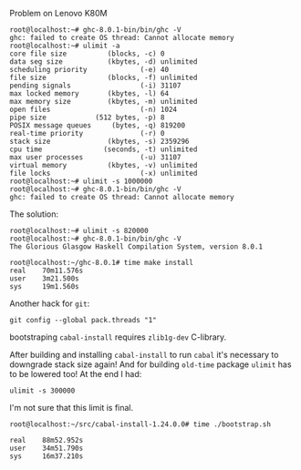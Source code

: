 Problem on Lenovo K80M
```
root@localhost:~# ghc-8.0.1-bin/bin/ghc -V
ghc: failed to create OS thread: Cannot allocate memory
root@localhost:~# ulimit -a
core file size          (blocks, -c) 0
data seg size           (kbytes, -d) unlimited
scheduling priority             (-e) 40
file size               (blocks, -f) unlimited
pending signals                 (-i) 31107
max locked memory       (kbytes, -l) 64
max memory size         (kbytes, -m) unlimited
open files                      (-n) 1024
pipe size            (512 bytes, -p) 8
POSIX message queues     (bytes, -q) 819200
real-time priority              (-r) 0
stack size              (kbytes, -s) 2359296
cpu time               (seconds, -t) unlimited
max user processes              (-u) 31107
virtual memory          (kbytes, -v) unlimited
file locks                      (-x) unlimited
root@localhost:~# ulimit -s 1000000
root@localhost:~# ghc-8.0.1-bin/bin/ghc -V
ghc: failed to create OS thread: Cannot allocate memory
```

The solution:
```
root@localhost:~# ulimit -s 820000
root@localhost:~# ghc-8.0.1-bin/bin/ghc -V
The Glorious Glasgow Haskell Compilation System, version 8.0.1
```

```
root@localhost:~/ghc-8.0.1# time make install
real    70m11.576s
user    3m21.500s
sys     19m1.560s
```

Another hack for `git`:
```
git config --global pack.threads "1"
```

bootstraping `cabal-install` requires `zlib1g-dev` C-library.

After building and installing `cabal-install` to run `cabal` it's necessary to downgrade stack size again!
And for building `old-time` package `ulimit` has to be lowered too! At the end I had:
```
ulimit -s 300000
```
I'm not sure that this limit is final.

```
root@localhost:~/src/cabal-install-1.24.0.0# time ./bootstrap.sh

real    88m52.952s
user    34m51.790s
sys     16m37.210s
```
